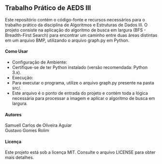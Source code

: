 <h2>Trabalho Prático de AEDS III</h2>

<p>
  Este repositório contém o código-fonte e recursos necessários para o trabalho prático da disciplina de Algoritmos e Estruturas de Dados III. O projeto consiste na     aplicação do algoritmo de busca em largura (BFS - Breadth-First Search) para encontrar um caminho entre duas áreas distintas em um arquivo BMP, utilizando o arquivo graph.py em Python.
</p>

<h4>Como Usar</h4>
<ul>
  <li>Configuração de Ambiente:</li>
      <li>Certifique-se de ter Python instalado (versão recomendada: Python 3.x).</li>
  <li>Execução:</li>
      <li>Para executar o programa, utilize o arquivo graph.py presente na pasta src/.</li>
      <li>Este arquivo é o ponto de entrada do projeto e contém toda a lógica necessária para processar a imagem e aplicar o algoritmo de busca em largura.</li>
</ul>
<h4>Autores</h4>
<p>
  Samuell Carlos de Oliveira Aguiar
  <br/>Gustavo Gomes Rolim
</p>

<h4>Licença</h4>
<p>
  Este projeto está sob a licença MIT. Consulte o arquivo LICENSE para obter mais detalhes.
</p>
